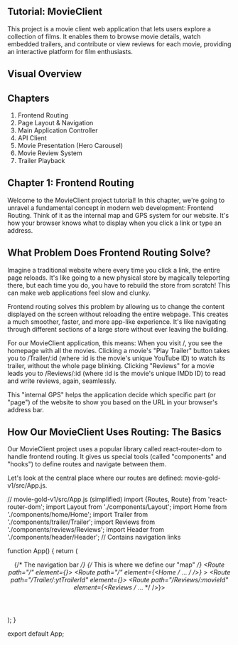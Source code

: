 ## Tutorial: MovieClient
This project is a movie client web application that lets users explore a collection of films. It enables them to browse movie details, watch embedded trailers, and contribute or view reviews for each movie, providing an interactive platform for film enthusiasts.

## Visual Overview

## Chapters
1. Frontend Routing
2. Page Layout & Navigation
3. Main Application Controller
4. API Client
5. Movie Presentation (Hero Carousel)
6. Movie Review System
7. Trailer Playback

## Chapter 1: Frontend Routing
Welcome to the MovieClient project tutorial! In this chapter, we're going to unravel a fundamental concept in modern web development: Frontend Routing. Think of it as the internal map and GPS system for our website. It's how your browser knows what to display when you click a link or type an address.

## What Problem Does Frontend Routing Solve?
Imagine a traditional website where every time you click a link, the entire page reloads. It's like going to a new physical store by magically teleporting there, but each time you do, you have to rebuild the store from scratch! This can make web applications feel slow and clunky.

Frontend routing solves this problem by allowing us to change the content displayed on the screen without reloading the entire webpage. This creates a much smoother, faster, and more app-like experience. It's like navigating through different sections of a large store without ever leaving the building.

For our MovieClient application, this means:
  When you visit /, you see the homepage with all the movies.
  Clicking a movie's "Play Trailer" button takes you to /Trailer/:id (where :id is the movie's unique YouTube ID) to watch its trailer, without the whole page blinking.
  Clicking "Reviews" for a movie leads you to /Reviews/:id (where :id is the movie's unique IMDb ID) to read and write reviews, again, seamlessly.
  
This "internal GPS" helps the application decide which specific part (or "page") of the website to show you based on the URL in your browser's address bar.

## How Our MovieClient Uses Routing: The Basics
Our MovieClient project uses a popular library called react-router-dom to handle frontend routing. It gives us special tools (called "components" and "hooks") to define routes and navigate between them.

Let's look at the central place where our routes are defined: movie-gold-v1/src/App.js.

// movie-gold-v1/src/App.js (simplified)
import {Routes, Route} from 'react-router-dom';
import Layout from './components/Layout';
import Home from './components/home/Home';
import Trailer from './components/trailer/Trailer';
import Reviews from './components/reviews/Reviews';
import Header from './components/header/Header'; // Contains navigation links

function App() {
  return (
    <div className="App">
      <Header/> {/* The navigation bar */}
      <Routes> {/* This is where we define our "map" */}
          <Route path="/" element={<Layout/>}>
            <Route path="/" element={<Home /* ... */ />} ></Route>
            <Route path="/Trailer/:ytTrailerId" element={<Trailer/>}></Route>
            <Route path="/Reviews/:movieId" element={<Reviews /* ... */ />}></Route>
          </Route>
      </Routes>
    </div>
  );
}

export default App;




